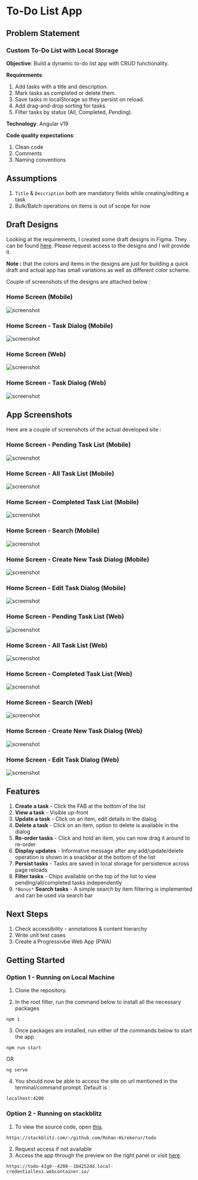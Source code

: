 # To-Do List App

## Problem Statement

### Custom To-Do List with Local Storage
**Objective**: Build a dynamic to-do list app with CRUD functionality.  

**Requirements**:
1. Add tasks with a title and description.
2. Mark tasks as completed or delete them.
3. Save tasks in localStorage so they persist on reload.
4. Add drag-and-drop sorting for tasks.
5. Filter tasks by status (All, Completed, Pending).  

**Technology**: Angular v19

**Code quality expectations**:
1. Clean code
2. Comments
3. Naming conventions

## Assumptions
1. `Title` & `Description` both are mandatory fields while creating/editing a task
2. Bulk/Batch operations on items is out of scope for now

## Draft Designs
Looking at the requirements, I created some draft designs in Figma. 
They can be found [here](https://www.figma.com/design/ZbKwBr264voFI0vIrWXQTZ/To-Do-List?node-id=0-1&p=f&t=OHjCr1imouLZVV0K-0).
Please request access to the designs and I will provide it.  

**Note :** that the colors and items in the designs are just for building a quick draft and actual app has small variations as well as different color scheme.

Couple of screenshots of the designs are attached below : 

### Home Screen (Mobile)
![screenshot](screenshots/figma-m1.png)  

### Home Screen - Task Dialog (Mobile)
![screenshot](screenshots/figma-m2.png)  

### Home Screen (Web)
![screenshot](screenshots/figma-w1.png)  

### Home Screen - Task Dialog (Web)
![screenshot](screenshots/figma-w2.png)  


## App Screenshots
Here are a couple of screenshots of the actual developed site :

### Home Screen - Pending Task List (Mobile)
![screenshot](screenshots/dev-m1.png)  

### Home Screen - All Task List (Mobile)
![screenshot](screenshots/dev-m2.png)  

### Home Screen - Completed Task List (Mobile)
![screenshot](screenshots/dev-m3.png)  

### Home Screen - Search (Mobile)
![screenshot](screenshots/dev-m4.png)  

### Home Screen - Create New Task Dialog (Mobile)
![screenshot](screenshots/dev-m5.png)  

### Home Screen - Edit Task Dialog (Mobile)
![screenshot](screenshots/dev-m6.png)  

### Home Screen - Pending Task List (Web)
![screenshot](screenshots/dev-w1.png)  

### Home Screen - All Task List (Web)
![screenshot](screenshots/dev-w2.png)  

### Home Screen - Completed Task List (Web)
![screenshot](screenshots/dev-w3.png)  

### Home Screen - Search (Web)
![screenshot](screenshots/dev-w4.png)  

### Home Screen - Create New Task Dialog (Web)
![screenshot](screenshots/dev-w5.png)  

### Home Screen - Edit Task Dialog (Web)
![screenshot](screenshots/dev-w6.png)  


## Features
1. **Create a task** - Click the FAB at the bottom of the list
2. **View a task** - Visible up-front
3. **Update a task** - Click on an item, edit details in the dialog
4. **Delete a task** - Click on an item, option to delete is available in the dialog
5. **Re-order tasks** - Click and hold an item, you can now drag it around to re-order
6. **Display updates** - Informative message after any add/update/delete operation is shown in a snackbar at the bottom of the list
7. **Persist tasks** - Tasks are saved in local storage for persistence across page reloads
8. **Filter tasks** - Chips available on the top of the list to view pending/all/completed tasks independently
9. `*Bonus*` **Search tasks** - A simple search by item filtering is implemented and can be used via search bar

## Next Steps
1. Check accessibility - annotations & content hierarchy
2. Write unit test cases
3. Create a Progressivbe Web App (PWA)

## Getting Started

### Option 1 - Running on Local Machine

1. Clone the repository. 

2. In the root filter, run the command below to install all the necessary packages
```
npm i
```
3. Once packages are installed, run either of the commands below to start the app  
```
npm run start
```
OR
```
ng serve
```

4. You should now be able to access the site on url mentioned in the terminal/command prompt. Default is :
```
localhost:4200
```

### Option 2 - Running on stackblitz
1. To view the source code, open [this](https://stackblitz.com/~/github.com/Rohan-Hirekerur/todo).
```
https://stackblitz.com/~/github.com/Rohan-Hirekerur/todo
```
2. Request access if not available
3. Access the app through the preview on the right panel or visit [here](https://todo-41g0--4200--1b4252dd.local-credentialless.webcontainer.io/).
```
https://todo-41g0--4200--1b4252dd.local-credentialless.webcontainer.io/
```
